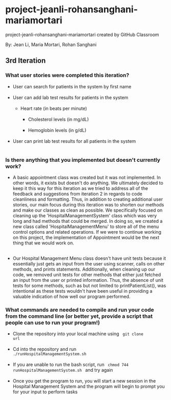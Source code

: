 # project-jeanli-rohansanghani-mariamortari
project-jeanli-rohansanghani-mariamortari created by GitHub Classroom

By: Jean Li, Maria Mortari, Rohan Sanghani

## 3rd Iteration


### What user stories were completed this iteration?

* User can search for patients in the system by first name
<br> <br />
* User can add lab test results for patients in the system
<br> <br />
	* Heart rate (in beats per minute)
<br> <br />
		* Cholesterol levels (in mg/dL)
<br> <br />
		* Hemoglobin levels (in g/dL)
<br> <br />
* User can print lab test results for all patients in the system
<br> <br />

### Is there anything that you implemented but doesn't currently work?

* A basic appointment class was created but it was not implemented. In other words, it exists but doesn't do anything. We ultimately decided to keep it this way for this iteration as we tried to address all of the feedback and suggestions from iteration 2 in regards to code cleanliness and formatting. Thus, in addition to creating additional user stories, our main focus during this iteration was to shorten our methods and make our classes as clean as possible. We specifically focused on cleaning up the 'HospitalManagementSystem' class which was very long and had methods that could be merged. In doing so, we created a new class called 'HospitalManagementMenu' to store all of the menu control options and related operations. If we were to continue working on this project, the implementation of Appointment would be the next thing that we would work on.
<br> <br />

* Our Hospital Management Menu class doesn't have unit tests because it essentially just gets an input from the user using scanner, calls on other methods, and prints statements. Additionally, when cleaning up our code, we removed unit tests for other methods that either just fetched an input from the user or printed information. Thus, the absence of unit tests for some methods, such as but not limited to printPatientList(), was intentional as these tests wouldn't have been useful in providing a valuable indication of how well our program performed.


### What commands are needed to compile and run your code from the command line (or better yet, provide a script that people can use to run your program!)

* Clone the repository into your local machine using <code> git clone url </code>
<br> <br />
* Cd into the repository and run <code> ./runHospitalManagementSystem.sh </code>
<br> <br />
* If you are unable to run the bash script, run <code> chmod 744 runHospitalManagementSystem.sh </code> and try again
<br> <br />
* Once you get the program to run, you will start a new session in the Hospital Management System and the program will begin to prompt you for your input to perform tasks
<br> <br />


